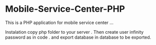 # Mobile-Service-Center-PHP
This is a PHP application for mobile service center ...

Instalation
copy php folder to your server .
Then create user infinity password as in code . and export database in database to be exported.



